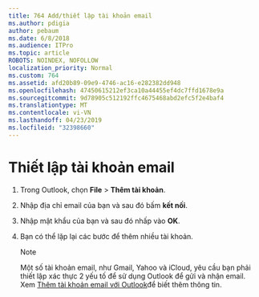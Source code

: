 ```yaml
---
title: 764 Add/thiết lập tài khoản email
ms.author: pdigia
author: pebaum
ms.date: 6/8/2018
ms.audience: ITPro
ms.topic: article
ROBOTS: NOINDEX, NOFOLLOW
localization_priority: Normal
ms.custom: 764
ms.assetid: afd20b89-09e9-4746-ac16-e282382dd948
ms.openlocfilehash: 47450615212ef3ca10a44455ef4dc7ffd1678e9a
ms.sourcegitcommit: 9d78905c512192ffc4675468abd2efc5f2e4baf4
ms.translationtype: MT
ms.contentlocale: vi-VN
ms.lasthandoff: 04/23/2019
ms.locfileid: "32398660"
---
```

# <a name="setup-email-accounts"></a>Thiết lập tài khoản email

1. Trong Outlook, chọn **File** \> **Thêm tài khoản**.
    
2. Nhập địa chỉ email của bạn và sau đó bấm **kết nối**.
    
3. Nhập mật khẩu của bạn và sau đó nhấp vào **OK**.
    
4. Bạn có thể lặp lại các bước để thêm nhiều tài khoản.
    
    > [!NOTE]
    > Một số tài khoản email, như Gmail, Yahoo và iCloud, yêu cầu bạn phải thiết lập xác thực 2 yếu tố để sử dụng Outlook để gửi và nhận email. Xem [Thêm tài khoản email với Outlook](https://support.office.com/article/6e27792a-9267-4aa4-8bb6-c84ef146101b.aspx)để biết thêm thông tin. 
  

